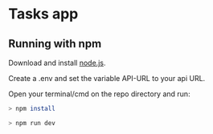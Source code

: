 # Tasks app

## Running with npm

Download and install [node.js](https://nodejs.org/en).

Create a .env and set the variable API-URL to your api URL.

Open your terminal/cmd on the repo directory and run:

```bash
> npm install
```

```bash
> npm run dev
```